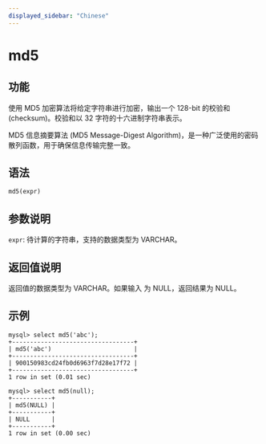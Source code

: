 ```yaml
---
displayed_sidebar: "Chinese"
---
```


# md5

## 功能

使用 MD5 加密算法将给定字符串进行加密，输出一个 128-bit 的校验和 (checksum)。校验和以 32 字符的十六进制字符串表示。

MD5 信息摘要算法 (MD5 Message-Digest Algorithm)，是一种广泛使用的密码散列函数，用于确保信息传输完整一致。

## 语法

```Haskell
md5(expr)
```

## 参数说明

`expr`: 待计算的字符串，支持的数据类型为 VARCHAR。

## 返回值说明

返回值的数据类型为 VARCHAR。如果输入 为 NULL，返回结果为 NULL。

## 示例

```Plain Text
mysql> select md5('abc');
+----------------------------------+
| md5('abc')                       |
+----------------------------------+
| 900150983cd24fb0d6963f7d28e17f72 |
+----------------------------------+
1 row in set (0.01 sec)

mysql> select md5(null);
+-----------+
| md5(NULL) |
+-----------+
| NULL      |
+-----------+
1 row in set (0.00 sec)
```

